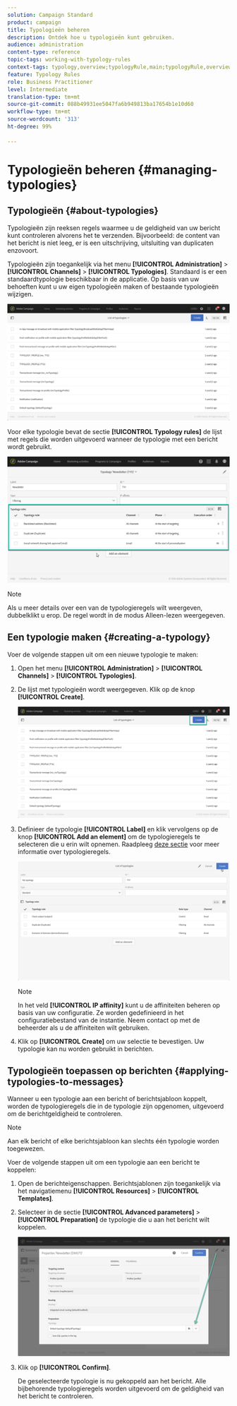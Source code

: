 ```yaml
---
solution: Campaign Standard
product: campaign
title: Typologieën beheren
description: Ontdek hoe u typologieën kunt gebruiken.
audience: administration
content-type: reference
topic-tags: working-with-typology-rules
context-tags: typology,overview;typologyRule,main;typologyRule,overview
feature: Typology Rules
role: Business Practitioner
level: Intermediate
translation-type: tm+mt
source-git-commit: 088b49931ee5047fa6b949813ba17654b1e10d60
workflow-type: tm+mt
source-wordcount: '313'
ht-degree: 99%

---
```



# Typologieën beheren {#managing-typologies}

## Typologieën {#about-typologies}

Typologieën zijn reeksen regels waarmee u de geldigheid van uw bericht kunt controleren alvorens het te verzenden. Bijvoorbeeld: de content van het bericht is niet leeg, er is een uitschrijving, uitsluiting van duplicaten enzovoort.

Typologieën zijn toegankelijk via het menu **[!UICONTROL Administration]** > **[!UICONTROL Channels]** > **[!UICONTROL Typologies]**. Standaard is er een standaardtypologie beschikbaar in de applicatie. Op basis van uw behoeften kunt u uw eigen typologieën maken of bestaande typologieën wijzigen.

![](assets/typologies-list.png)

Voor elke typologie bevat de sectie **[!UICONTROL Typology rules]** de lijst met regels die worden uitgevoerd wanneer de typologie met een bericht wordt gebruikt.

![](assets/typology_typo-rule-list.png)

>[!NOTE]
>
>Als u meer details over een van de typologieregels wilt weergeven, dubbelklikt u erop. De regel wordt in de modus Alleen-lezen weergegeven.

## Een typologie maken {#creating-a-typology}

Voer de volgende stappen uit om een nieuwe typologie te maken:

1. Open het menu **[!UICONTROL Administration]** > **[!UICONTROL Channels]** > **[!UICONTROL Typologies]**.

1. De lijst met typologieën wordt weergegeven. Klik op de knop **[!UICONTROL Create]**.

   ![](assets/typologies-create.png)

1. Definieer de typologie **[!UICONTROL Label]** en klik vervolgens op de knop **[!UICONTROL Add an element]** om de typologieregels te selecteren die u erin wilt opnemen. Raadpleeg [deze sectie](../../sending/using/managing-typology-rules.md) voor meer informatie over typologieregels.

   ![](assets/typology_addrules.png)

   >[!NOTE]
   >
   >In het veld **[!UICONTROL IP affinity]** kunt u de affiniteiten beheren op basis van uw configuratie. Ze worden gedefinieerd in het configuratiebestand van de instantie. Neem contact op met de beheerder als u de affiniteiten wilt gebruiken.

1. Klik op **[!UICONTROL Create]** om uw selectie te bevestigen. Uw typologie kan nu worden gebruikt in berichten.

## Typologieën toepassen op berichten {#applying-typologies-to-messages}

Wanneer u een typologie aan een bericht of berichtsjabloon koppelt, worden de typologieregels die in de typologie zijn opgenomen, uitgevoerd om de berichtgeldigheid te controleren.

>[!NOTE]
>
>Aan elk bericht of elke berichtsjabloon kan slechts één typologie worden toegewezen.

Voer de volgende stappen uit om een typologie aan een bericht te koppelen:

1. Open de berichteigenschappen. Berichtsjablonen zijn toegankelijk via het navigatiemenu **[!UICONTROL Resources]** > **[!UICONTROL Templates]**.

1. Selecteer in de sectie **[!UICONTROL Advanced parameters]** > **[!UICONTROL Preparation]** de typologie die u aan het bericht wilt koppelen.

   ![](assets/typology_message.png)

1. Klik op **[!UICONTROL Confirm]**.

   De geselecteerde typologie is nu gekoppeld aan het bericht. Alle bijbehorende typologieregels worden uitgevoerd om de geldigheid van het bericht te controleren.
